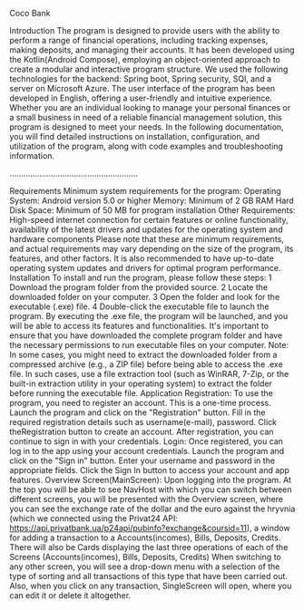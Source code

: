 Coco Bank

Introduction
The program is designed to provide users with the ability to perform a range of
financial operations, including tracking expenses, making deposits, and
managing their accounts. It has been developed using the Kotlin(Android Compose), employing an object-oriented approach to create a modular and
interactive program structure. We used the following technologies for the backend: Spring boot, Spring security, SQl, and a server on Microsoft Azure. The user interface of the program has been developed in English, offering a user-friendly and
intuitive experience. Whether you are an individual looking to manage your
personal finances or a small business in need of a reliable financial management
solution, this program is designed to meet your needs. In the following
documentation, you will find detailed instructions on installation, configuration,
and utilization of the program, along with code examples and troubleshooting
information.


........................................................

Requirements
Minimum system requirements for the program:
Operating System: Android version 5.0 or higher	
Memory: Minimum of 2 GB RAM
Hard Disk Space: Minimum of 50 MB for program installation
Other Requirements: High-speed internet connection for certain features or
online functionality, availability of the latest drivers and updates for the
operating system and hardware components
Please note that these are minimum requirements, and actual requirements may
vary depending on the size of the program, its features, and other factors. It is
also recommended to have up-to-date operating system updates and drivers for
optimal program performance.
Installation
To install and run the program, please follow these steps:
1 Download the program folder from the provided source.
2 Locate the downloaded folder on your computer.
3 Open the folder and look for the executable (.exe) file.
4 Double-click the executable file to launch the program.
By executing the .exe file, the program will be launched, and you will be able to
access its features and functionalities. It's important to ensure that you have
downloaded the complete program folder and have the necessary permissions to
run executable files on your computer.
Note: In some cases, you might need to extract the downloaded folder from a
compressed archive (e.g., a ZIP file) before being able to access the .exe file. In
such cases, use a file extraction tool (such as WinRAR, 7-Zip, or the built-in
extraction utility in your operating system) to extract the folder before running
the executable file.
Application
Registration:
To use the program, you need to register an account. This is a one-time process.
Launch the program and click on the "Registration" button.
Fill in the required registration details such as username(e-mail), password.
Click theRegistration button to create an account.
After registration, you can continue to sign in with your credentials.
Login:
Once registered, you can log in to the app using your account credentials.
Launch the program and click on the "Sign in" button.
Enter your username and password in the appropriate fields.
Click the Sign In button to access your account and app features.
Overview Screen(MainScreen):
Upon logging into the program. At the top you will be able to see NavHost with which you can switch between different screens, you will be presented with the Overview screen, where you can see the exchange rate of the dollar and the euro against the hryvnia (which we connected using the Privat24 API: https://api.privatbank.ua/p24api/pubinfo?exchange&coursid=11), a window for adding a transaction to a Accounts(incomes), Bills, Deposits, Credits. There will also be Cards displaying the last three operations of each of the Screens (Accounts(incomes), Bills, Deposits, Credits)
When switching to any other screen, you will see a drop-down menu with a selection of the type of sorting and all transactions of this type that have been carried out. Also, when you click on any transaction, SingleScreen will open, where you can edit it or delete it altogether.



